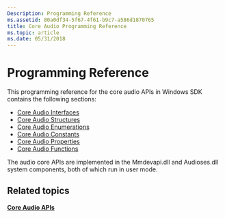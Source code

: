 ```yaml
---
Description: Programming Reference
ms.assetid: 80a0df34-5f67-4f61-b9c7-a586d1870765
title: Core Audio Programming Reference
ms.topic: article
ms.date: 05/31/2018
---
```


# Programming Reference

This programming reference for the core audio APIs in Windows SDK contains the following sections:

-   [Core Audio Interfaces](core-audio-interfaces.md)
-   [Core Audio Structures](core-audio-structures.md)
-   [Core Audio Enumerations](core-audio-enumerations.md)
-   [Core Audio Constants](core-audio-constants.md)
-   [Core Audio Properties](core-audio-properties.md)
-   [Core Audio Functions](core-audio-functions.md)

The audio core APIs are implemented in the Mmdevapi.dll and Audioses.dll system components, both of which run in user mode.

## Related topics

<dl> <dt>

[**Core Audio APIs**](core-audio-apis-in-windows-vista.md)
</dt> </dl>

 

 



